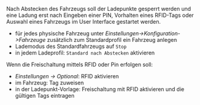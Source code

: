Nach Abstecken des Fahrzeugs soll der Ladepunkte gesperrt werden und eine Ladung erst nach Eingeben einer PIN, Vorhalten eines RFID-Tags oder Auswahl eines Fahrzeugs im User Interface gestartet werden.

* für jedes physische Fahrzeug unter _Einstellungen->Konfiguration->Fahrzeuge_ zusätzlich zum Standardprofil ein Fahrzeug anlegen
* Lademodus des Standardfahrzeugs auf `Stop`
* in jedem Ladeprofil: `Standard nach Abstecken` aktivieren

Wenn die Freischaltung mittels RFID oder Pin erfolgen soll:

* _Einstellungen -> Optional_: RFID aktivieren
* im Fahrzeug: Tag zuweisen
* in der Ladepunkt-Vorlage: Freischaltung mit RFID aktivieren und die gültigen Tags eintragen
